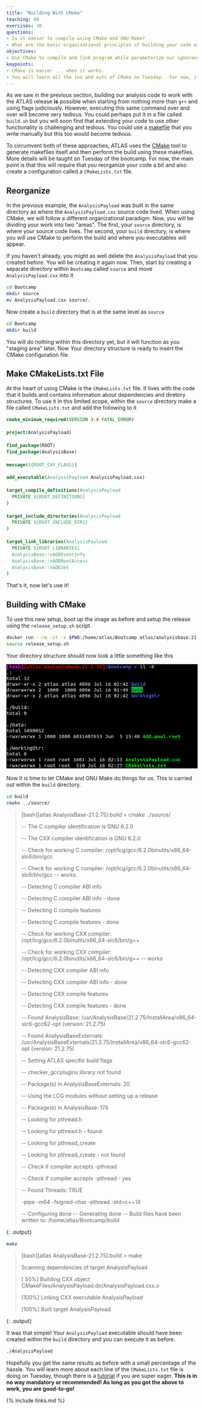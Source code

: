 ```yaml
---
title: "Building With CMake"
teaching: 60
exercises: 30
questions:
- Is it easier to compile using CMake and GNU Make?
- What are the basic organizational principles of building your code with CMake?
objectives:
- Use CMake to compile and link program while parameterize our ignorance for the time being.
keypoints:
- CMake is easier ... when it works.
- You will learn all the ins and outs of CMake on Tuesday.  For now, it can function as little more than a tool to circumvent the long `g++` commands.
---
```


As we saw in the previous section, building our analysis code to work with the ATLAS release **is** possible
when starting from nothing more than `g++` and using flags judiciously.  However, executing this same
command over and over will become very tedious.  You could perhaps put it in a file called `build.sh`
but you will soon find that extending your code to use other functionality is challenging and tedious.
You could use a [makefile](https://opensource.com/article/18/8/what-how-makefile) that you write manually
but this too would become tedious.

To circumvent both of these approaches, ATLAS uses the [CMake](https://cmake.org/) tool to generate makefiles
itself and then perform the build using these makefiles.  More details will be taught on Tuesday
of the bootcamp.  For now, the main point is that this will require that you reorganize your code a bit
and also create a configuration called a `CMakeLists.txt` file.

## Reorganize
In the previous example, the `AnalysisPayload` was built in the same directory as where the
`AnalysisPayload.cxx` source code lived.  When using CMake, we will follow a different organizational
paradigm.  Now, you will be dividing your work into two "areas". The first,
your `source` directory, is where your source code lives.  The second, your `build` directory,
is where you will use CMake to perform the build and where you executables will appear.

If you haven't already, you might as well delete the `AnalysisPayload` that you created before.
You will be creating it again now.  Then, start by creating a separate directory within `Bootcamp`
called `source` and move `AnalysisPayload.cxx` into it

~~~bash
cd Bootcamp
mkdir source
mv AnalysisPayload.cxx source/.
~~~

Now create a `build` directory that is at the same level as `source`

~~~bash
cd Bootcamp
mkdir build
~~~

You will do nothing within this directory yet, but it will function as you "staging area" later.  Now
Your directory structure is ready to insert the CMake configuration file.

## Make CMakeLists.txt File

At the heart of using CMake is the `CMakeLists.txt` file.  It lives with the code that it
builds and contains information about dependencies and diretory structures.  To use it in
this limited scope, within the `source` directory make a file called `CMakeLists.txt` and
add the following to it

~~~CMake
cmake_minimum_required(VERSION 3.4 FATAL_ERROR)

project(AnalysisPayload)

find_package(ROOT)
find_package(AnalysisBase)

message(${ROOT_CXX_FLAGS})

add_executable(AnalysisPayload AnalysisPayload.cxx)

target_compile_definitions(AnalysisPayload
  PRIVATE ${ROOT_DEFINITIONS}
)

target_include_directories(AnalysisPayload
  PRIVATE ${ROOT_INCLUDE_DIRS}
)

target_link_libraries(AnalysisPayload
  PRIVATE ${ROOT_LIBRARIES}
  AnalysisBase::xAODEventInfo
  AnalysisBase::xAODRootAccess
  AnalysisBase::xAODJet
)
~~~

That's it, now let's use it!

## Building with CMake

To use this new setup, boot up the image as before and setup the release using the `release_setup.sh` script.

~~~bash
docker run --rm -it -v $PWD:/home/atlas/Bootcamp atlas/analysisbase:21.2.75 bash
source release_setup.sh
~~~

Your directory structure should now look a little something like this

![](../fig/Dir2.png)

Now it is time to let CMake and GNU Make do things for us.  This is carried out within the `build` directory.

~~~bash
cd build
cmake ../source/
~~~

> [bash][atlas AnalysisBase-21.2.75]:build > cmake ../source/
>
> -- The C compiler identification is GNU 6.2.0
>
> -- The CXX compiler identification is GNU 6.2.0
>
> -- Check for working C compiler: /opt/lcg/gcc/6.2.0binutils/x86_64-slc6/bin/gcc
>
> -- Check for working C compiler: /opt/lcg/gcc/6.2.0binutils/x86_64-slc6/bin/gcc -- works
>
> -- Detecting C compiler ABI info
>
> -- Detecting C compiler ABI info - done
>
> -- Detecting C compile features
>
> -- Detecting C compile features - done
>
> -- Check for working CXX compiler: /opt/lcg/gcc/6.2.0binutils/x86_64-slc6/bin/g++
>
> -- Check for working CXX compiler: /opt/lcg/gcc/6.2.0binutils/x86_64-slc6/bin/g++ -- works
>
> -- Detecting CXX compiler ABI info
>
> -- Detecting CXX compiler ABI info - done
>
> -- Detecting CXX compile features
>
> -- Detecting CXX compile features - done
>
> -- Found AnalysisBase: /usr/AnalysisBase/21.2.75/InstallArea/x86_64-slc6-gcc62-opt (version: 21.2.75)
>
> -- Found AnalysisBaseExternals: /usr/AnalysisBaseExternals/21.2.75/InstallArea/x86_64-slc6-gcc62-opt (version: 21.2.75)
>
> -- Setting ATLAS specific build flags
>
> -- checker_gccplugins library not found
>
> -- Package(s) in AnalysisBaseExternals: 20
>
> -- Using the LCG modules without setting up a release
>
> -- Package(s) in AnalysisBase: 174
>
> -- Looking for pthread.h
>
> -- Looking for pthread.h - found
>
> -- Looking for pthread_create
>
> -- Looking for pthread_create - not found
>
> -- Check if compiler accepts -pthread
>
> -- Check if compiler accepts -pthread - yes
>
> -- Found Threads: TRUE
>
>  -pipe -m64 -fsigned-char -pthread -std=c++14
>
> -- Configuring done
> -- Generating done
> -- Build files have been written to: /home/atlas/Bootcamp/build
>
{: .output}

~~~bash
make
~~~


> [bash][atlas AnalysisBase-21.2.75]:build > make
>
> Scanning dependencies of target AnalysisPayload
>
> [ 50%] Building CXX object CMakeFiles/AnalysisPayload.dir/AnalysisPayload.cxx.o
>
> [100%] Linking CXX executable AnalysisPayload
>
> [100%] Built target AnalysisPayload
>
{: .output}

It was that simple! Your `AnalysisPayload` executable should have been created within the `build`
directory and you can execute it as before.

~~~bash
./AnalysisPayload
~~~

Hopefully you get the same results as before with a small percentage of the hassle. You will learn more
about each line of the `CMakeLists.txt` file is doing on Tuesday, though there is a
[tutorial](https://cmake.org/cmake-tutorial/) if you are super eager.  **This is in no way mandatory or recommended!
As long as you got the above to work, you are good-to-go!**


{% include links.md %}

